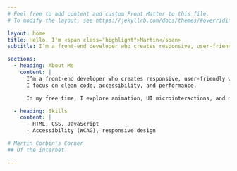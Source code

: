```yaml
---
# Feel free to add content and custom Front Matter to this file.
# To modify the layout, see https://jekyllrb.com/docs/themes/#overriding-theme-defaults

layout: home
title: Hello, I'm <span class="highlight">Martin</span>
subtitle: I’m a front-end developer who creates responsive, user-friendly websites.

sections:
  - heading: About Me
    content: |
      I’m a front-end developer who creates responsive, user-friendly websites.  
      I focus on clean code, accessibility, and performance.

      In my free time, I explore animation, UI microinteractions, and modern CSS tricks.

  - heading: Skills
    content: |
      - HTML, CSS, JavaScript
      - Accessibility (WCAG), responsive design

# Martin Corbin's Corner
## Of the internet

---
```

